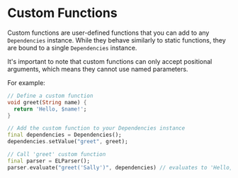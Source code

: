 # Custom Functions

Custom functions are user-defined functions that you can add to any `Dependencies` instance.
While they behave similarly to static functions, they are bound to a single
`Dependencies` instance.

It's important to note that custom functions can only accept positional arguments, which
means they cannot use named parameters.

For example:

```dart
// Define a custom function
void greet(String name) {
  return 'Hello, $name!';
}

// Add the custom function to your Dependencies instance
final dependencies = Dependencies();
dependencies.setValue("greet", greet);

// Call 'greet' custom function
final parser = ELParser();
parser.evaluate("greet('Sally')", dependencies) // evaluates to 'Hello, Sally!'
```